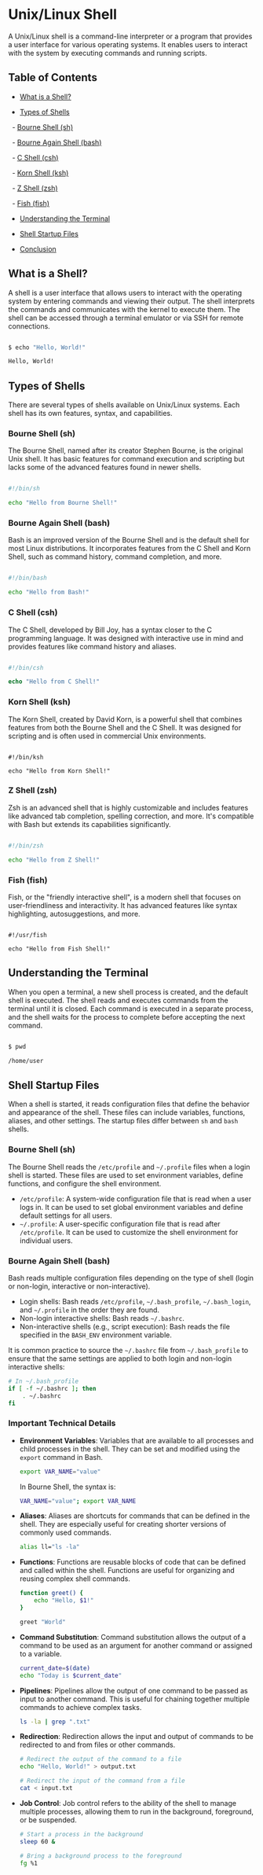 # Unix/Linux Shell

A Unix/Linux shell is a command-line interpreter or a program that provides a user interface for various operating systems. It enables users to interact with the system by executing commands and running scripts.

## Table of Contents

- [What is a Shell?](#what-is-a-shell)

- [Types of Shells](#types-of-shells)

  - [Bourne Shell (sh)](#bourne-shell-sh)

  - [Bourne Again Shell (bash)](#bourne-again-shell-bash)

  - [C Shell (csh)](#c-shell-csh)

  - [Korn Shell (ksh)](#korn-shell-ksh)

  - [Z Shell (zsh)](#z-shell-zsh)

  - [Fish (fish)](#fish-fish)

- [Understanding the Terminal](#understanding-the-terminal)

- [Shell Startup Files](#shell-startup-files)

- [Conclusion](#conclusion)

## What is a Shell?

A shell is a user interface that allows users to interact with the operating system by entering commands and viewing their output. The shell interprets the commands and communicates with the kernel to execute them. The shell can be accessed through a terminal emulator or via SSH for remote connections.

```sh

$ echo "Hello, World!"

Hello, World!

```

## Types of Shells

There are several types of shells available on Unix/Linux systems. Each shell has its own features, syntax, and capabilities.

### Bourne Shell (sh)

The Bourne Shell, named after its creator Stephen Bourne, is the original Unix shell. It has basic features for command execution and scripting but lacks some of the advanced features found in newer shells.

```sh

#!/bin/sh

echo "Hello from Bourne Shell!"

```

### Bourne Again Shell (bash)

Bash is an improved version of the Bourne Shell and is the default shell for most Linux distributions. It incorporates features from the C Shell and Korn Shell, such as command history, command completion, and more.

```bash

#!/bin/bash

echo "Hello from Bash!"

```

### C Shell (csh)

The C Shell, developed by Bill Joy, has a syntax closer to the C programming language. It was designed with interactive use in mind and provides features like command history and aliases.

```csh

#!/bin/csh

echo "Hello from C Shell!"

```

### Korn Shell (ksh)

The Korn Shell, created by David Korn, is a powerful shell that combines features from both the Bourne Shell and the C Shell. It was designed for scripting and is often used in commercial Unix environments.

```ksh

#!/bin/ksh

echo "Hello from Korn Shell!"

```

### Z Shell (zsh)

Zsh is an advanced shell that is highly customizable and includes features like advanced tab completion, spelling correction, and more. It's compatible with Bash but extends its capabilities significantly.

```zsh

#!/bin/zsh

echo "Hello from Z Shell!"

```

### Fish (fish)

Fish, or the "friendly interactive shell", is a modern shell that focuses on user-friendliness and interactivity. It has advanced features like syntax highlighting, autosuggestions, and more.

```fish

#!/usr/fish

echo "Hello from Fish Shell!"

```

## Understanding the Terminal

When you open a terminal, a new shell process is created, and the default shell is executed. The shell reads and executes commands from the terminal until it is closed. Each command is executed in a separate process, and the shell waits for the process to complete before accepting the next command.

```sh

$ pwd

/home/user

```

## Shell Startup Files

When a shell is started, it reads configuration files that define the behavior and appearance of the shell. These files can include variables, functions, aliases, and other settings. The startup files differ between `sh` and `bash` shells.

### Bourne Shell (sh)

The Bourne Shell reads the `/etc/profile` and `~/.profile` files when a login shell is started. These files are used to set environment variables, define functions, and configure the shell environment.

- `/etc/profile`: A system-wide configuration file that is read when a user logs in. It can be used to set global environment variables and define default settings for all users.
- `~/.profile`: A user-specific configuration file that is read after `/etc/profile`. It can be used to customize the shell environment for individual users.

### Bourne Again Shell (bash)

Bash reads multiple configuration files depending on the type of shell (login or non-login, interactive or non-interactive).

- Login shells: Bash reads `/etc/profile`, `~/.bash_profile`, `~/.bash_login`, and `~/.profile` in the order they are found.
- Non-login interactive shells: Bash reads `~/.bashrc`.
- Non-interactive shells (e.g., script execution): Bash reads the file specified in the `BASH_ENV` environment variable.

It is common practice to source the `~/.bashrc` file from `~/.bash_profile` to ensure that the same settings are applied to both login and non-login interactive shells:

```bash
# In ~/.bash_profile
if [ -f ~/.bashrc ]; then
    . ~/.bashrc
fi
```

### Important Technical Details

- **Environment Variables**: Variables that are available to all processes and child processes in the shell. They can be set and modified using the `export` command in Bash.

  ```bash
  export VAR_NAME="value"
  ```

  In Bourne Shell, the syntax is:

  ```sh
  VAR_NAME="value"; export VAR_NAME
  ```

- **Aliases**: Aliases are shortcuts for commands that can be defined in the shell. They are especially useful for creating shorter versions of commonly used commands.

  ```bash
  alias ll="ls -la"
  ```

- **Functions**: Functions are reusable blocks of code that can be defined and called within the shell. Functions are useful for organizing and reusing complex shell commands.

  ```bash
  function greet() {
      echo "Hello, $1!"
  }

  greet "World"
  ```

- **Command Substitution**: Command substitution allows the output of a command to be used as an argument for another command or assigned to a variable.

  ```bash
  current_date=$(date)
  echo "Today is $current_date"
  ```

- **Pipelines**: Pipelines allow the output of one command to be passed as input to another command. This is useful for chaining together multiple commands to achieve complex tasks.

  ```bash
  ls -la | grep ".txt"
  ```

- **Redirection**: Redirection allows the input and output of commands to be redirected to and from files or other commands.

  ```bash
  # Redirect the output of the command to a file
  echo "Hello, World!" > output.txt

  # Redirect the input of the command from a file
  cat < input.txt
  ```

- **Job Control**: Job control refers to the ability of the shell to manage multiple processes, allowing them to run in the background, foreground, or be suspended.

  ```bash
  # Start a process in the background
  sleep 60 &

  # Bring a background process to the foreground
  fg %1

